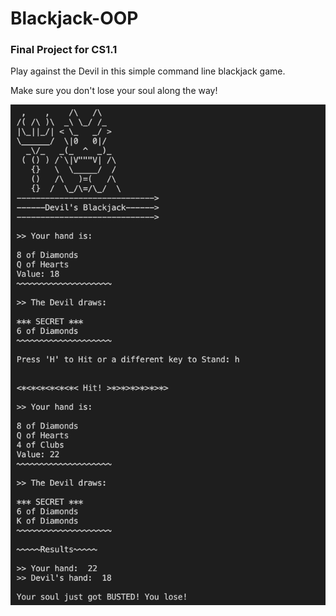 # Blackjack-OOP
### Final Project for CS1.1

Play against the Devil in this simple command line blackjack game.

Make sure you don't lose your soul along the way!

![SS](/screenshot.png)